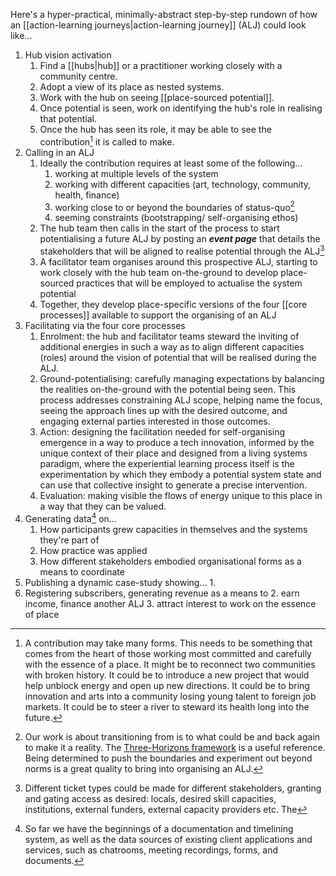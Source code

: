 Here's a hyper-practical, minimally-abstract step-by-step rundown of how an [[action-learning journeys|action-learning journey]] (ALJ) could look like...

1. Hub vision activation
	1. Find a [[hubs|hub]] or a practitioner working closely with a community centre.
	2. Adopt a view of its place as nested systems.
	3. Work with the hub on seeing [[place-sourced potential]].
	4. Once potential is seen, work on identifying the hub's role in realising that potential.
	5. Once the hub has seen its role, it may be able to see the contribution[^1] it is called to make.
2. Calling in an ALJ
	1. Ideally the contribution requires at least some of the following...
		1. working at multiple levels of the system
		2. working with different capacities (art, technology, community, health, finance)
		3. working close to or beyond the boundaries of status-quo[^2]
		4. seeming constraints (bootstrapping/ self-organising ethos)
	2. The hub team then calls in the start of the process to start potentialising a future ALJ by posting an ***event page*** that details the stakeholders that will be aligned to realise potential through the ALJ[^3]
	3. A facilitator team organises around this prospective ALJ, starting to work closely with the hub team on-the-ground to develop place-sourced practices that will be employed to actualise the system potential
	4. Together, they develop place-specific versions of the four [[core processes]] available to support the organising of an ALJ
3. Facilitating via the four core processes
	1. Enrolment: the hub and facilitator teams steward the inviting of additional energies in such a way as to align different capacities (roles) around the vision of potential that will be realised during the ALJ.
	2. Ground-potentialising: carefully managing expectations by balancing the realities on-the-ground with the potential being seen. This process addresses constraining ALJ scope, helping name the focus, seeing the approach lines up with the desired outcome, and engaging external parties interested in those outcomes.
	3. Action: designing the facilitation needed for self-organising emergence in a way to produce a tech innovation, informed by the unique context of their place and designed from a living systems paradigm, where the experiential learning process itself is the experimentation by which they embody a potential system state and can use that collective insight to generate a precise intervention.
	4. Evaluation: making visible the flows of energy unique to this place in a way that they can be valued. 
4. Generating data[^4] on...
	1. How participants grew capacities in themselves and the systems they're part of
	2. How practice was applied
	3. How different stakeholders embodied organisational forms as a means to coordinate 
5. Publishing a dynamic case-study showing...
	1. 
6. Registering subscribers, generating revenue as a means to
	2. earn income, finance another ALJ
	3. attract interest to work on the essence of place

[^1]: A contribution may take many forms. This needs to be something that comes from the heart of those working most committed and carefully with the essence of a place. It might be to reconnect two communities with broken history. It could be to introduce a new project that would help unblock energy and open up new directions. It could be to bring innovation and arts into a community losing young talent to foreign job markets. It could be to steer a river to steward its health long into the future. 

[^2]: Our work is about transitioning from is to what could be and back again to make it a reality. The [Three-Horizons framework](https://www.h3uni.org/foundational-insights/seeing-and-thinking-in-three-horizons/) is a useful reference. Being determined to push the boundaries and experiment out beyond norms is a great quality to bring into organising an ALJ.

[^3]: Different ticket types could be made for different stakeholders, granting and gating access as desired: locals, desired skill capacities, institutions, external funders, external capacity providers etc. The 

[^4]: So far we have the beginnings of a documentation and timelining system, as well as the data sources of existing client applications and services, such as chatrooms, meeting recordings, forms, and documents. 
